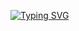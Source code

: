 [![Typing SVG](https://readme-typing-svg.demolab.com?font=Fira+Code&size=30&duration=2000&pause=1000&color=10A1B8&width=650&height=200&lines=Hi%F0%9F%91%8B;I'm+Imran;I'm+interested+in+Android+and+Linux;I'm+learning+Java%2C+Kotlin+and+C)](https://git.io/typing-svg)
<!---
IJoseph23/IJoseph23 is a ✨ special ✨ repository because its `README.md` (this file) appears on your GitHub profile.
You can click the Preview link to take a look at your changes.
--->
